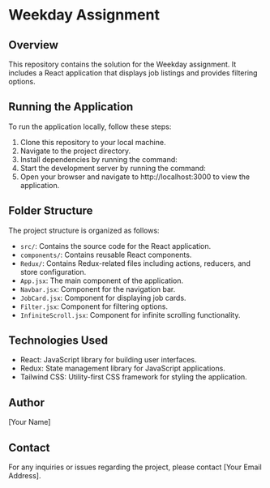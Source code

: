 # Weekday Assignment

## Overview
This repository contains the solution for the Weekday assignment. It includes a React application that displays job listings and provides filtering options.

## Running the Application
To run the application locally, follow these steps:

1. Clone this repository to your local machine.
2. Navigate to the project directory.
3. Install dependencies by running the command:
4. Start the development server by running the command:
5. Open your browser and navigate to http://localhost:3000 to view the application.

## Folder Structure
The project structure is organized as follows:

- `src/`: Contains the source code for the React application.
- `components/`: Contains reusable React components.
- `Redux/`: Contains Redux-related files including actions, reducers, and store configuration.
- `App.jsx`: The main component of the application.
- `Navbar.jsx`: Component for the navigation bar.
- `JobCard.jsx`: Component for displaying job cards.
- `Filter.jsx`: Component for filtering options.
- `InfiniteScroll.jsx`: Component for infinite scrolling functionality.

## Technologies Used
- React: JavaScript library for building user interfaces.
- Redux: State management library for JavaScript applications.
- Tailwind CSS: Utility-first CSS framework for styling the application.

## Author
[Your Name]

## Contact
For any inquiries or issues regarding the project, please contact [Your Email Address].


